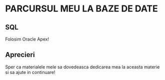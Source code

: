 # **PARCURSUL MEU LA BAZE DE DATE**

## SQL

Folosim Oracle Apex!

## Aprecieri

Sper ca materialele mele sa dovedeasca dedicarea mea la aceasta materie si sa ajute in continuare!

